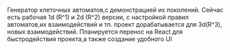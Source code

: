   Генератор клеточных автоматов,с демонстрацией их поколений.
  Сейчас есть рабочая 1d (R^1) и 2d (R^2) версии, с настройкой правил автоматов,их взаимодействий и тп.
  проект дорабатывается для 3d(R^3), новых взаимодействий. Планируется перенос на React для быстродействия проекта,а также создание удобного UI
